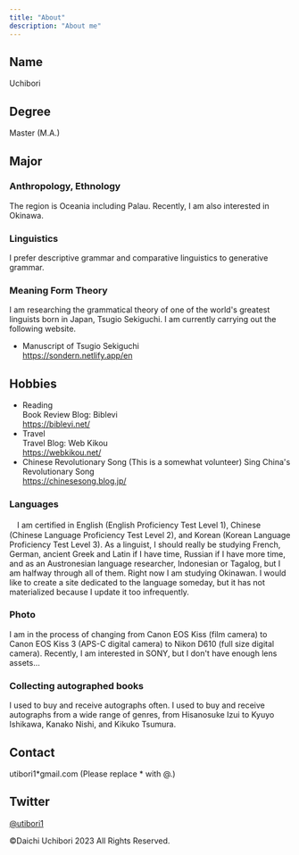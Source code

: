 ```yaml
---
title: "About"
description: "About me"
---
```


## Name
Uchibori

## Degree
Master (M.A.)

## Major
### Anthropology, Ethnology
The region is Oceania including Palau. Recently, I am also interested in Okinawa.
### Linguistics
I prefer descriptive grammar and comparative linguistics to generative grammar.
### Meaning Form Theory  
I am researching the grammatical theory of one of the world's greatest linguists born in Japan, Tsugio Sekiguchi. I am currently carrying out the following website.  
- Manuscript of Tsugio Sekiguchi  
https://sondern.netlify.app/en

## Hobbies
- Reading  
Book Review Blog: Biblevi  
https://biblevi.net/
- Travel  
Travel Blog: Web Kikou  
https://webkikou.net/
- Chinese Revolutionary Song (This is a somewhat volunteer)
Sing China's Revolutionary Song  
https://chinesesong.blog.jp/
### Languages
　I am certified in English (English Proficiency Test Level 1), Chinese (Chinese Language Proficiency Test Level 2), and Korean (Korean Language Proficiency Test Level 3). As a linguist, I should really be studying French, German, ancient Greek and Latin if I have time, Russian if I have more time, and as an Austronesian language researcher, Indonesian or Tagalog, but I am halfway through all of them. Right now I am studying Okinawan. I would like to create a site dedicated to the language someday, but it has not materialized because I update it too infrequently.
### Photo
I am in the process of changing from Canon EOS Kiss (film camera) to Canon EOS Kiss 3 (APS-C digital camera) to Nikon D610 (full size digital camera). Recently, I am interested in SONY, but I don't have enough lens assets...
### Collecting autographed books
I used to buy and receive autographs often. I used to buy and receive autographs from a wide range of genres, from Hisanosuke Izui to Kyuyo Ishikawa, Kanako Nishi, and Kikuko Tsumura.
## Contact
utibori1*gmail.com (Please replace * with @.)
## Twitter
[@utibori1](https://twitter.com/utibori1)

©Daichi Uchibori 2023 All Rights Reserved.